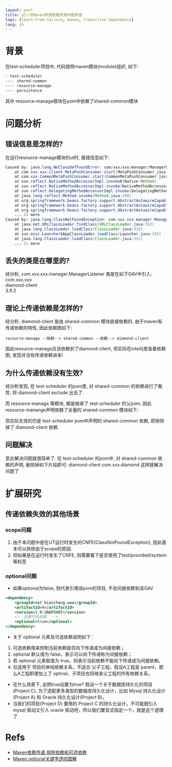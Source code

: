 ```yaml
---
layout: post
title: 记一次Maven传递依赖失效问题排查
tags: [learn-from-failure, maven, transitive dependency]
lang: zh
---
```


# 背景
在test-scheduler项目中, 代码按照maven模块(module)组织, 如下:
```xml
- test-scheduler
---- shared-common
---- resource-manage
---- persistence
```
其中
resource-manage模块在pom中依赖了shared-common模块

# 问题分析
## 错误信息是怎样的?
在运行resource-manage模块的ut时, 报错信息如下:
```java
Caused by: java.lang.NoClassDefFoundError: com/xxx/xxx/manager/ManagerListener
	at com.xxx.xxx.client.MetaPushConsumer.start(MetaPushConsumer.java:338)
	at com.xxx.CommonMetaPushConsumer.start(CommonMetaPushConsumer.java:23)
	at sun.reflect.NativeMethodAccessorImpl.invoke0(Native Method)
	at sun.reflect.NativeMethodAccessorImpl.invoke(NativeMethodAccessorImpl.java:62)
	at sun.reflect.DelegatingMethodAccessorImpl.invoke(DelegatingMethodAccessorImpl.java:43)
	at java.lang.reflect.Method.invoke(Method.java:498)
	at org.springframework.beans.factory.support.AbstractAutowireCapableBeanFactory.invokeCustomInitMethod(AbstractAutowireCapableBeanFactory.java:1930)
	at org.springframework.beans.factory.support.AbstractAutowireCapableBeanFactory.invokeInitMethods(AbstractAutowireCapableBeanFactory.java:1872)
	at org.springframework.beans.factory.support.AbstractAutowireCapableBeanFactory.initializeBean(AbstractAutowireCapableBeanFactory.java:1800)
	... 42 more
Caused by: java.lang.ClassNotFoundException: com.xxx.xxx.manager.ManagerListener
	at java.net.URLClassLoader.findClass(URLClassLoader.java:382)
	at java.lang.ClassLoader.loadClass(ClassLoader.java:418)
	at sun.misc.Launcher$AppClassLoader.loadClass(Launcher.java:355)
	at java.lang.ClassLoader.loadClass(ClassLoader.java:351)
	... 51 more
```
## 丢失的类是在哪里的?
经分析, com.xxx.xxx.manager.ManagerListener 类是在如下GAV中引入:
<dependency>
<groupId>com.xxx.xxx</groupId>  
<artifactId>diamond-client</artifactId>  
<version>3.9.2</version>  
</dependency>

## 理论上传递依赖是怎样的?
经分析, diamond-client 是由 shared-common 模块直接依赖的.
由于maven有传递依赖的特性, 因此依赖图如下:
```
resource-manage --依赖--> shared-common --依赖--> diamond-client
```
因此resource-manage应该依赖到了diamond-client, 但实际在intellij里查看依赖图, 发现并没有传递依赖进来!

## 为什么传递依赖没有生效?
经分析发现, 在 test-scheduler 的pom里, 对 shared-common 的依赖进行了裁剪, 将 diamond-client exclude 出去了.


而 resource-manage 等模块, 都是继承了 test-scheduler 的父pom. 因此resource-manange声明依赖了全量的 shared-common 模块如下:

但实际生效的仍是 test-scheduler pom中声明的 shared-common 依赖, 即排除掉了 diamond-client 依赖.


## 问题解决
至此解决问题就很简单了. 在 test-scheduler 的pom中, 对 shared-common 依赖的声明, 删除掉如下片段即可:
<exclusion>
<artifactId>diamond-client</artifactId>
<groupId>com.xxx.diamond</groupId>
</exclusion>
这样就解决问题了

# 扩展研究
## 传递依赖失效的其他场景
### scope问题
1. 由于本问题中是在UT运行时发生的CNFE(ClassNotFoundException), 因此基本可以排除由于scope的原因. 
2. 但如果是在运行时发生了CNFE, 则需要看下是否使用了<scope>test/provided/system</scope>等标签

### optional问题
- 如果optional为false, 则代表引用该pom的项目, 不会间接依赖到该GAV
```xml
<dependency>
    <groupId>net.biancheng.www</groupId>
    <artifactId>X</artifactId>
    <version>1.0-SNAPSHOT</version>
    <!--设置可选依赖  -->
    <optional>true</optional>
</dependency>
```

- 关于 optional 元素及可选依赖说明如下：
1. 可选依赖用来控制当前依赖是否向下传递成为间接依赖；
2. optional 默认值为 false，表示可以向下传递称为间接依赖；
3. 若 optional 元素取值为 true，则表示当前依赖不能向下传递成为间接依赖。
4. 仅适用于 项目的单纯依赖关系，不适合 父子工程。假设A工程是 parent，那么A工程即便加上了 optinal，子项目也将继承父工程的所有依赖关系。

- 在什么场景下, 会把<optional>true</optional>设置为true?
假设一个关于数据库持久化的项目(Project C), 为了适配更多类型的数据库持久化设计，比如 Mysql 持久化设计(Project A) 和 Oracle 持久化设计(Project B)，
- 当我们的项目(Project D) 要用的 Project C 的持久化设计，不可能既引入 mysql 驱动又引入 oracle 驱动吧，所以我们要显式指定一个，就是这个道理了




# Refs
- [Maven依赖传递,排除依赖和可选依赖](https://www.cnblogs.com/cy0628/p/15034450.html#:~:text=Maven%20%E7%9A%84%E4%BE%9D%E8%B5%96%E4%BC%A0%E9%80%92%E6%9C%BA%E5%88%B6,%E4%B8%8A%E7%AE%80%E5%8C%96POM%20%E7%9A%84%E9%85%8D%E7%BD%AE%E3%80%82)
- [Maven optional关键字透彻图解](https://juejin.cn/post/6844903987322290189)

